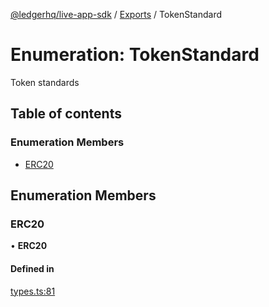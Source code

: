 [@ledgerhq/live-app-sdk](../README.md) / [Exports](../modules.md) / TokenStandard

# Enumeration: TokenStandard

Token standards

## Table of contents

### Enumeration Members

- [ERC20](TokenStandard.md#erc20)

## Enumeration Members

### ERC20

• **ERC20**

#### Defined in

[types.ts:81](https://github.com/LedgerHQ/live-app-sdk/blob/main/src/types.ts#L81)
